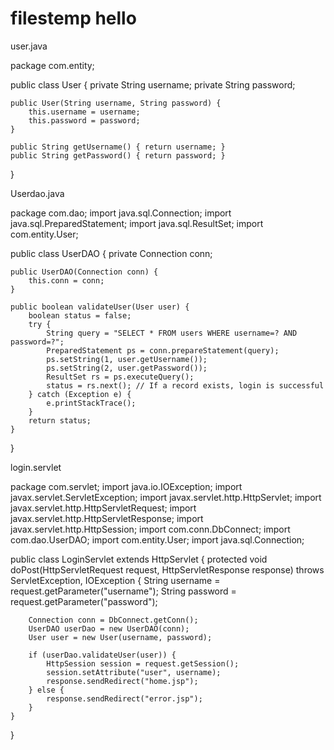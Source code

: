 # filestemp hello


user.java


package com.entity;

public class User {
    private String username;
    private String password;

    public User(String username, String password) {
        this.username = username;
        this.password = password;
    }

    public String getUsername() { return username; }
    public String getPassword() { return password; }
}



Userdao.java


package com.dao;
import java.sql.Connection;
import java.sql.PreparedStatement;
import java.sql.ResultSet;
import com.entity.User;

public class UserDAO {
    private Connection conn;

    public UserDAO(Connection conn) {
        this.conn = conn;
    }

    public boolean validateUser(User user) {
        boolean status = false;
        try {
            String query = "SELECT * FROM users WHERE username=? AND password=?";
            PreparedStatement ps = conn.prepareStatement(query);
            ps.setString(1, user.getUsername());
            ps.setString(2, user.getPassword());
            ResultSet rs = ps.executeQuery();
            status = rs.next(); // If a record exists, login is successful
        } catch (Exception e) {
            e.printStackTrace();
        }
        return status;
    }
}



login.servlet


package com.servlet;
import java.io.IOException;
import javax.servlet.ServletException;
import javax.servlet.http.HttpServlet;
import javax.servlet.http.HttpServletRequest;
import javax.servlet.http.HttpServletResponse;
import javax.servlet.http.HttpSession;
import com.conn.DbConnect;
import com.dao.UserDAO;
import com.entity.User;
import java.sql.Connection;

public class LoginServlet extends HttpServlet {
    protected void doPost(HttpServletRequest request, HttpServletResponse response) throws ServletException, IOException {
        String username = request.getParameter("username");
        String password = request.getParameter("password");

        Connection conn = DbConnect.getConn();
        UserDAO userDao = new UserDAO(conn);
        User user = new User(username, password);

        if (userDao.validateUser(user)) {
            HttpSession session = request.getSession();
            session.setAttribute("user", username);
            response.sendRedirect("home.jsp");
        } else {
            response.sendRedirect("error.jsp");
        }
    }
}
